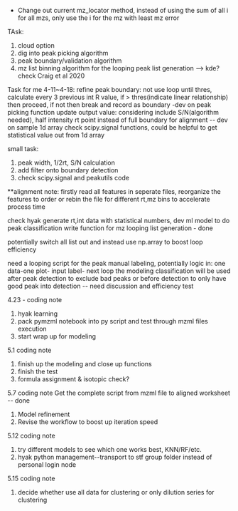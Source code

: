 * Change out current mz_locator method, instead of using the sum of all i for all mzs, only use the i for the mz with least mz error

TAsk:
1. cloud option
2. dig into peak picking algorithm
3. peak boundary/validation algorithm
4. mz list binning algorithm for the looping peak list generation --> kde? check Craig et al 2020


Task for me 4-11~4-18:
refine peak boundary: not use loop until thres, calculate every 3 previous int R value, if > thres(indicate linear relationship) then proceed, if not then break and record as boundary -dev on peak picking function
update output value: considering include S/N(algorithm needed), half intensity rt point instead of full boundary for alignment -- dev on sample 1d array
check scipy.signal functions, could be helpful to get statistical value out from 1d array

small task:
1. peak width, 1/2rt, S/N calculation
2. add filter onto boundary detection
3. check scipy.signal and peakutils code

**alignment note: firstly read all features in seperate files, reorganize the features to order or rebin the file for different rt,mz bins to accelerate process time

check hyak
generate rt,int data with statistical numbers, dev ml model to do peak classification
write function for mz looping list generation - done

potentially switch all list out and instead use np.array to boost loop efficiency

need a looping script for the peak manual labeling, potentially logic in: one data-one plot- input label- next loop
the modeling classification will be used after peak detection to exclude bad peaks or before detection to only have good peak into detection -- need discussion and efficiency test

4.23 - coding note
1. hyak learning
2. pack pymzml notebook into py script and test through mzml files execution
3. start wrap up for modeling

5.1 coding note
1. finish up the modeling and close up functions
2. finish the test
3. formula assignment & isotopic check?

5.7 coding note
Get the complete script from mzml file to aligned worksheet -- done
1. Model refinement
2. Revise the workflow to boost up iteration speed

5.12 coding note
1. try different models to see which one works best, KNN/RF/etc.
2. hyak python management--transport to stf group folder instead of personal login node

5.15 coding note
1. decide whether use all data for clustering or only dilution series for clustering